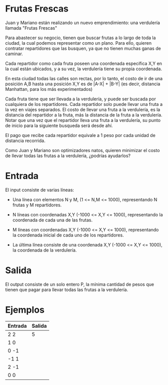 # Frutas Frescas

Juan y Mariano están realizando un nuevo emprendimiento: una verdulería llamada "Frutas Frescas"

Para abastecer su negocio, tienen que buscar frutas a lo largo de toda la ciudad, la cual podemos representar como un plano. Para ello, quieren contratar repartidores que las busquen, ya que no tienen muchas ganas de caminar.

Cada repartidor como cada fruta poseen una coordenada específica X,Y en la cual están ubicados, y a su vez, la verdulería tiene su propia coordenada.

En esta ciudad todas las calles son rectas, por lo tanto, el costo de ir de una posición A,B hasta una posición X,Y es de |A-X| + |B-Y| (es decir, distancia Manhattan, para los más experimentados)

Cada fruta tiene que ser llevada a la verdulería, y puede ser buscada por cualquiera de los repartidores. Cada repartidor solo puede llevar una fruta a la vez en viajes separados. El costo de llevar una fruta a la verdulería, es la distancia del repartidor a la fruta, más la distancia de la fruta a la verdulería. Notar que una vez que el repartidor lleva una fruta a la verdulería, su punto de inicio para la siguiente busqueda será desde ahí.

El pago que recibe cada repartidor equivale a 1 peso por cada unidad de distancia recorrida.

Como Juan y Mariano son optimizadores natos, quieren minimizar el costo de llevar todas las frutas a la verdulería, ¿podrías ayudarlos?

# Entrada
El input consiste de varias líneas:

* Una línea con elementos N y M, (1 <= N,M <= 1000), representando N frutas y M repartidores.

* N líneas con coordenadas X,Y (-1000 <= X,Y <= 1000), representando la coordenada de cada una de las frutas.

* M líneas con coordenadas X,Y (-1000 <= X,Y <= 1000), representando la coordenada inicial de cada uno de los repartidores.

* La última línea consiste de una coordenada X,Y (-1000 <= X,Y <= 1000), la coordenada de la verdulería.

# Salida
El output consiste de un solo entero P, la mínima cantidad de pesos que tienen que pagar para llevar todas las frutas a la verdulería.

# Ejemplos
|Entrada|Salida|
|-|-|
|2 2|5|
|1 0||
|0 -1||
|-1 1||
|2 -1||
|0 0||
